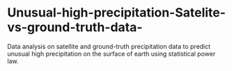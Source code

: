 # Unusual-high-precipitation-Satelite-vs-ground-truth-data-
Data analysis on satellite and ground-truth precipitation data to predict unusual high precipitation on the surface of earth using statistical power law.
